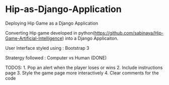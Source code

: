 # Hip-as-Django-Application
Deploying Hip Game as a Django Application

Converting Hip game developed in python(https://github.com/sabinaya/Hip-Game-Artificial-Intelligence) into a Django Applicaiton.

User Interface styled using  : Bootstrap 3

Stratergy followed           : Computer vs Human (DONE)


TODOS:	1. Pop an alert when the player loses or wins
	2. Include instructions page
	3. Style the game page more interactively
	4. Clear comments for the code
	   
